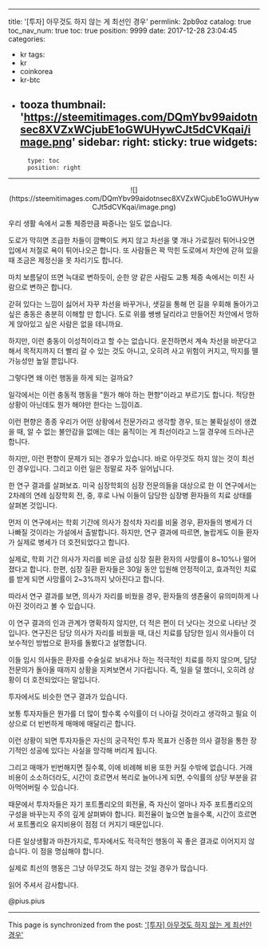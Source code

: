 
---
title: '[투자]  아무것도 하지 않는 게 최선인 경우'
permlink: 2pb9oz
catalog: true
toc_nav_num: true
toc: true
position: 9999
date: 2017-12-28 23:04:45
categories:
- kr
tags:
- kr
- coinkorea
- kr-btc
- tooza
thumbnail: 'https://steemitimages.com/DQmYbv99aidotnsec8XVZxWCjubE1oGWUHywCJt5dCVKqai/image.png'
sidebar:
    right:
        sticky: true
widgets:
    -
        type: toc
        position: right
---


<center>
 ![](https://steemitimages.com/DQmYbv99aidotnsec8XVZxWCjubE1oGWUHywCJt5dCVKqai/image.png)
</center>

우리 생활 속에서 교통 체증만큼 짜증나는 일도 없습니다. 

도로가 막히면 조급한 차들이 깜빡이도 켜지 않고 차선을 몇 개나 가로질러 튀어나오면 입에서 저절로 욕이 튀어나오곤 합니다.  또 사람들은 꽉 막힌 도로에서 차안에 갇혀 있을 때 조금은 제정신을 못 차리기도 합니다. 

마치 보름달이 뜨면 늑대로 변하듯이, 순한 양 같은 사람도 교통 체증 속에서는 미친 사람으로 변하곤 합니다. 

갇혀 있다는 느낌이 싫어서 자꾸 차선을 바꾸거나, 샛길을 통해 먼 길을 우회해 돌아가고 싶은 충동은 충분히 이해할 만 합니다.  도로 위를 쌩쌩 달리라고 만들어진 차안에서 멍하게 앉아있고 싶은 사람은 없을 테니까요. 

하지만, 이런 충동이 이성적이라고 할 수는 없습니다.  운전하면서 계속 차선을 바꾼다고 해서 목적지까지 더 빨리 갈 수 있는 것도 아니고, 오히려 사고 위험이 커지고, 딱지를 뗄 가능성만 높일 뿐입니다. 

그렇다면 왜 이런 행동을 하게 되는 걸까요?

일각에서는 이런 충동적 행동을 "뭔가 해야 하는 편향"이라고 부르기도 합니다.  적당한 상황이 아닌데도 뭔가 해야만 한다는 느낌이죠. 

이런 편향은 종종 우리가 어떤 상황에서 전문가라고 생각할 경우, 또는 불확실성이 생겼을 때, 알 수 없는 불안감을 없애는 데는 움직이는 게 최선이라고 느낄 경우에 드러나곤 합니다.

하지만, 이런 편향이 문제가 되는 경우가 있습니다.  바로 아무것도 하지 않는 것이 최선인 경우입니다.  그리고 이런 일은 정말로 자주 일어납니다.

한 연구 결과를 살펴보죠.  미국 심장학회의 심장 전문의들을 대상으로 한 이 연구에서는 2차례의 연례 심장학회 전, 중, 후로 나눠 이들이 담당한 심장병 환자들의 치료 상태를 살펴본 것입니다.  

먼저 이 연구에서는 학회 기간에 의사가 참석차 자리를 비울 경우, 환자들의 병세가 더 나빠질 것이라는 가설에서 출발합니다.  하지만, 연구 결과에 따르면, 놀랍게도 이들 환자가 실제로 병세가 더 호전되었다고 합니다. 

실제로, 학회 기간 의사가 자리를 비운 급성 심장 질환 환자의 사망률이 8~10%나 떨어졌다고 합니다.  한편, 심장 질환 환자들은 30일 동안 입원해 안정적이고, 효과적인 치료를 받게 되면 사망률이 2~3%까지 낮아진다고 합니다. 

따라서 연구 결과를 보면, 의사가 자리를 비웠을 경우, 환자들의 생존율이 유의미하게 나아진 것이라고 볼 수 있습니다.

이 연구 결과의 인과 관계가 명확하지 않지만, 더 적은 편이 더 낫다는 것으로 나타난 것입니다.  연구진은 담당 의사가 자리를 비웠을 때, 대신 치료를 담당한 임시 의사들이 더 보수적인 방법으로 환자를 돌봤다고 설명합니다. 

이들 임시 의사들은 환자를 수술실로 보내거나 하는 적극적인 치료를 하지 않으며, 담당 전문의가 돌아올 때까지 상황을 지켜보면서 기다립니다.  즉, 일을 덜 했더니, 오히려 상황이 더 호전되었다는 말입니다.

투자에서도 비슷한 연구 결과가 있습니다. 

보통 투자자들은 뭔가를 더 많이 할수록  수익률이 더 나아길 것이라고 생각하고 필요 이상으로 더 빈번하게 매매에 매달리곤 합니다. 

이런 상황이 되면 투자자들은 자신의 궁극적인 투자 목표가 신중한 의사 결정을 통한 장기적인 성공에 있다는 사실을 망각해 버리게 됩니다. 

그리고 매매가 빈번해지면 질수록, 이에 비례해 비용 또한 커질 수밖에 없습니다.  거래 비용이 소소하더라도, 시간이 흐르면서 복리로 늘어나게 되면, 수익률의 상당 부분을 갉아먹어버릴 수 있습니다. 

때문에서 투자자들은 자기 포트폴리오의 회전율, 즉 자신이 얼마나 자주 포트폴리오의 구성을 바꾸는지 주의 깊게 살펴봐야 합니다.  회전율이 높으면 높을수록, 시간이 흐르면서 포트폴리오 유지비용이 점점 더 커지기 때문입니다.

다른 일상생활과 마찬가지로, 투자에서도 적극적인 행동이 꼭 좋은 결과로 이어지지 않습니다.  이 점을 명심해야 합니다. 

실제로 최선의 행동은 그냥 아무것도 하지 않는 것일 경우가 많습니다.

읽어 주셔서 감사합니다.

@pius.pius

- - -

This page is synchronized from the post: ['[투자]  아무것도 하지 않는 게 최선인 경우'](https://steemit.com/@pius.pius/2pb9oz)
